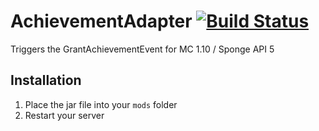 # AchievementAdapter [![Build Status](https://travis-ci.org/Vankka/AchievementAdapter.svg?branch=master)](https://travis-ci.org/Vankka/AchievementAdapter)
Triggers the GrantAchievementEvent for MC 1.10 / Sponge API 5

## Installation
1. Place the jar file into your `mods` folder
2. Restart your server